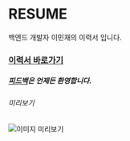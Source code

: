 # RESUME

백엔드 개발자 이민재의 이력서 입니다.

### [이력서 바로가기](https://github.com/Min-92/resume/blob/e5f25a9862d2b0f55c95618fa82b6a97407564ad/resume.pdf)

##### [피드백]([https://github.com/Min-92/resume/issues/new?assignees=Min-92&labels=documentation&template=feedback.md&title=%5BFEEDBACK%5D](https://github.com/Min-92/resume/issues/new?assignees=Min-92&labels=documentation&template=feedback.md&title=[FEEDBACK]))은 언제든 환영합니다.



###### 미리보기

![이미지 미리보기](https://user-images.githubusercontent.com/26920620/70777863-30569e80-1dc4-11ea-957e-50eab328c2cc.png)